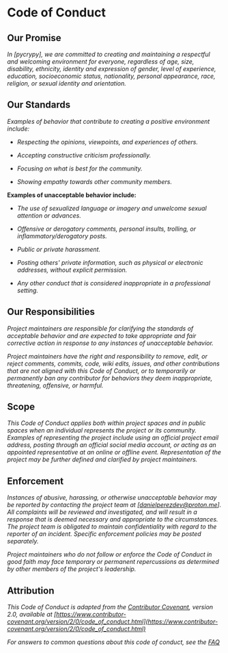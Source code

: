 <!-- Autor: Daniel Benjamin Perez Morales -->
<!-- GitHub: https://github.com/D4nitrix13 -->
<!-- Gitlab: https://gitlab.com/D4nitrix13 -->
<!-- Correo electrónico: danielperezdev@proton.me -->

# **Code of Conduct**

## **Our Promise**

*In [pycrypy], we are committed to creating and maintaining a respectful and welcoming environment for everyone, regardless of age, size, disability, ethnicity, identity and expression of gender, level of experience, education, socioeconomic status, nationality, personal appearance, race, religion, or sexual identity and orientation.*

## **Our Standards**

*Examples of behavior that contribute to creating a positive environment include:*

- *Respecting the opinions, viewpoints, and experiences of others.*

- *Accepting constructive criticism professionally.*

- *Focusing on what is best for the community.*

- *Showing empathy towards other community members.*

**Examples of unacceptable behavior include:**

- *The use of sexualized language or imagery and unwelcome sexual attention or advances.*

- *Offensive or derogatory comments, personal insults, trolling, or inflammatory/derogatory posts.*

- *Public or private harassment.*

- *Posting others' private information, such as physical or electronic addresses, without explicit permission.*

- *Any other conduct that is considered inappropriate in a professional setting.*

## **Our Responsibilities**

*Project maintainers are responsible for clarifying the standards of acceptable behavior and are expected to take appropriate and fair corrective action in response to any instances of unacceptable behavior.*

*Project maintainers have the right and responsibility to remove, edit, or reject comments, commits, code, wiki edits, issues, and other contributions that are not aligned with this Code of Conduct, or to temporarily or permanently ban any contributor for behaviors they deem inappropriate, threatening, offensive, or harmful.*

## **Scope**

*This Code of Conduct applies both within project spaces and in public spaces when an individual represents the project or its community. Examples of representing the project include using an official project email address, posting through an official social media account, or acting as an appointed representative at an online or offline event. Representation of the project may be further defined and clarified by project maintainers.*

## **Enforcement**

*Instances of abusive, harassing, or otherwise unacceptable behavior may be reported by contacting the project team at [danielperezdev@proton.me]. All complaints will be reviewed and investigated, and will result in a response that is deemed necessary and appropriate to the circumstances. The project team is obligated to maintain confidentiality with regard to the reporter of an incident. Specific enforcement policies may be posted separately.*

*Project maintainers who do not follow or enforce the Code of Conduct in good faith may face temporary or permanent repercussions as determined by other members of the project's leadership.*

## **Attribution**

*This Code of Conduct is adapted from the [Contributor Covenant](https://www.contributor-covenant.org), version 2.0, available at [https://www.contributor-covenant.org/version/2/0/code_of_conduct.html](https://www.contributor-covenant.org/version/2/0/code_of_conduct.html)*

*For answers to common questions about this code of conduct, see the [FAQ](https://www.contributor-covenant.org/faq)*
